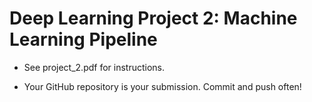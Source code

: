 # Deep Learning Project 2: Machine Learning Pipeline


* See project_2.pdf for instructions.

* Your GitHub repository is your submission. Commit and push often! 
